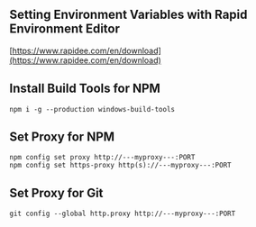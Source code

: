 ## Setting Environment Variables with Rapid Environment Editor

[https://www.rapidee.com/en/download](https://www.rapidee.com/en/download)

## Install Build Tools for NPM

    npm i -g --production windows-build-tools
    
## Set Proxy for NPM

    npm config set proxy http://---myproxy---:PORT
    npm config set https-proxy http(s)://---myproxy---:PORT

## Set Proxy for Git

    git config --global http.proxy http://---myproxy---:PORT
